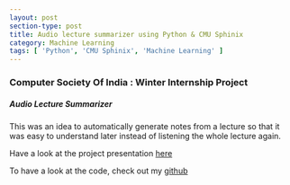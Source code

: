 ```yaml
---
layout: post
section-type: post
title: Audio lecture summarizer using Python & CMU Sphinix
category: Machine Learning
tags: [ 'Python', 'CMU Sphinix', 'Machine Learning' ]
---
```


### Computer Society Of India : Winter Internship Project

##### Audio Lecture Summarizer

This was an idea to automatically generate notes from a lecture so that it was easy to understand later instead of listening the whole lecture again.

Have a look at the project presentation [here](https://drive.google.com/open?id=1jAbxE4a0yeuxLNJeB2UaGlvo79-DouxRdCm5FIV2BFA)

To have a look at the code, check out my [github](https://github.com/mehuled/audio-lecture-summarizer)
